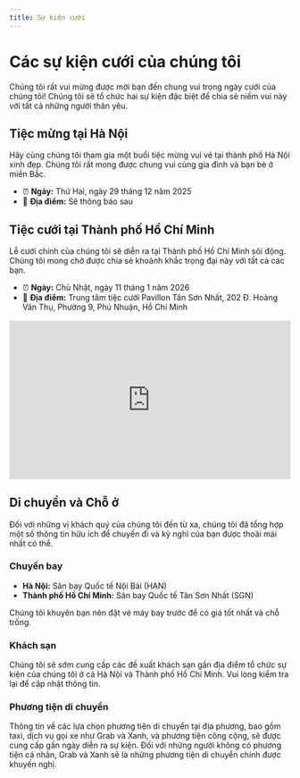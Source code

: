 ```yaml
---
title: Sự kiện cưới
---
```


<script setup lang="ts">
const today = new Date()
const eventHanoi = new Date(2025, 11, 29)
const eventHCM = new Date(2026, 0, 11)
</script>

# Các sự kiện cưới của chúng tôi

Chúng tôi rất vui mừng được mời bạn đến chung vui trong ngày cưới của chúng tôi! Chúng tôi sẽ tổ chức hai sự kiện đặc biệt để chia sẻ niềm vui này với tất cả những người thân yêu.

## Tiệc mừng tại Hà Nội

Hãy cùng chúng tôi tham gia một buổi tiệc mừng vui vẻ tại thành phố Hà Nội xinh đẹp. Chúng tôi rất mong được chung vui cùng gia đình và bạn bè ở miền Bắc.

- ⏰ **Ngày:** Thứ Hai, ngày 29 tháng 12 năm 2025
- 📍 **Địa điểm:** Sẽ thông báo sau

<Countdown :from="today" :to="eventHanoi" locale="vi" />

## Tiệc cưới tại Thành phố Hồ Chí Minh

Lễ cưới chính của chúng tôi sẽ diễn ra tại Thành phố Hồ Chí Minh sôi động. Chúng tôi mong chờ được chia sẻ khoảnh khắc trọng đại này với tất cả các bạn.

- ⏰ **Ngày:** Chủ Nhật, ngày 11 tháng 1 năm 2026
- 📍 **Địa điểm:** Trung tâm tiệc cưới Pavillon Tân Sơn Nhất, 202 Đ. Hoàng Văn Thụ, Phường 9, Phú Nhuận, Hồ Chí Minh

<Countdown :from="today" :to="eventHCM" locale="vi" />

<div class="responsive-iframe-container">
<iframe src="https://www.google.com/maps/embed?pb=!1m18!1m12!1m3!1d3919.134738705387!2d106.66826771125325!3d10.800990889304837!2m3!1f0!2f0!3f0!3m2!1i1024!2i768!4f13.1!3m3!1m2!1s0x31752928b68fbc3f%3A0xc58bea5686708420!2zVHJ1bmcgVMOibSBI4buZaSBOZ2jhu4sgJiBUaeG7h2MgQ8aw4bubaSBQYXZpbGxvbiBUw6JuIFPGoW4gTmjhuqV0!5e0!3m2!1sfi!2sfi!4v1759253938944!5m2!1sfi!2sfi" allowfullscreen="" loading="lazy" referrerpolicy="no-referrer-when-downgrade"></iframe>
</div>

## Di chuyển và Chỗ ở

Đối với những vị khách quý của chúng tôi đến từ xa, chúng tôi đã tổng hợp một số thông tin hữu ích để chuyến đi và kỳ nghỉ của bạn được thoải mái nhất có thể.

### Chuyến bay

*   **Hà Nội:** Sân bay Quốc tế Nội Bài (HAN)
*   **Thành phố Hồ Chí Minh:** Sân bay Quốc tế Tân Sơn Nhất (SGN)

Chúng tôi khuyên bạn nên đặt vé máy bay trước để có giá tốt nhất và chỗ trống.

### Khách sạn

Chúng tôi sẽ sớm cung cấp các đề xuất khách sạn gần địa điểm tổ chức sự kiện của chúng tôi ở cả Hà Nội và Thành phố Hồ Chí Minh. Vui lòng kiểm tra lại để cập nhật thông tin.

### Phương tiện di chuyển

Thông tin về các lựa chọn phương tiện di chuyển tại địa phương, bao gồm taxi, dịch vụ gọi xe như Grab và Xanh, và phương tiện công cộng, sẽ được cung cấp gần ngày diễn ra sự kiện. Đối với những người không có phương tiện cá nhân, Grab và Xanh sẽ là những phương tiện di chuyển chính được khuyến nghị.

<style>
.responsive-image {
    max-width: 100%;
    height: auto;
    display: block; /* Remove extra space below image */
    margin: 0 auto; /* Center the image */
}

.responsive-iframe-container {
    position: relative;
    width: 100%;
    padding-bottom: 56.25%; /* 16:9 aspect ratio (height / width * 100) */
    height: 0;
    overflow: hidden;
    margin: 1rem 0; /* Add some margin */
}

.responsive-iframe-container iframe {
    position: absolute;
    top: 0;
    left: 0;
    width: 100%;
    height: 100%;
    border: 0;
}
</style>